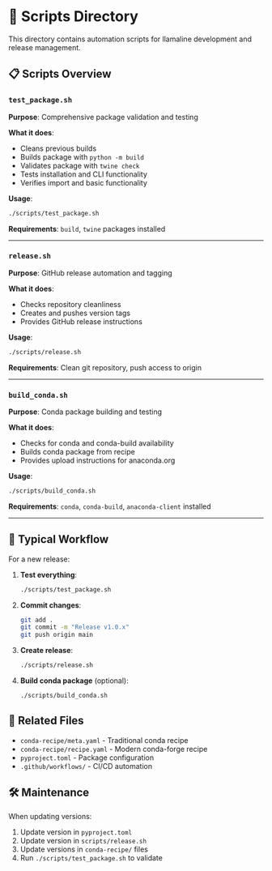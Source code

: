 # 🔧 Scripts Directory

This directory contains automation scripts for llamaline development and release management.

## 📋 Scripts Overview

### `test_package.sh`
**Purpose**: Comprehensive package validation and testing

**What it does**:
- Cleans previous builds
- Builds package with `python -m build`
- Validates package with `twine check`
- Tests installation and CLI functionality
- Verifies import and basic functionality

**Usage**:
```bash
./scripts/test_package.sh
```

**Requirements**: `build`, `twine` packages installed

---

### `release.sh`
**Purpose**: GitHub release automation and tagging

**What it does**:
- Checks repository cleanliness
- Creates and pushes version tags
- Provides GitHub release instructions

**Usage**:
```bash
./scripts/release.sh
```

**Requirements**: Clean git repository, push access to origin

---

### `build_conda.sh`
**Purpose**: Conda package building and testing

**What it does**:
- Checks for conda and conda-build availability
- Builds conda package from recipe
- Provides upload instructions for anaconda.org

**Usage**:
```bash
./scripts/build_conda.sh
```

**Requirements**: `conda`, `conda-build`, `anaconda-client` installed

---

## 🚀 Typical Workflow

For a new release:

1. **Test everything**:
   ```bash
   ./scripts/test_package.sh
   ```

2. **Commit changes**:
   ```bash
   git add .
   git commit -m "Release v1.0.x"
   git push origin main
   ```

3. **Create release**:
   ```bash
   ./scripts/release.sh
   ```

4. **Build conda package** (optional):
   ```bash
   ./scripts/build_conda.sh
   ```

## 📁 Related Files

- `conda-recipe/meta.yaml` - Traditional conda recipe
- `conda-recipe/recipe.yaml` - Modern conda-forge recipe
- `pyproject.toml` - Package configuration
- `.github/workflows/` - CI/CD automation

## 🛠 Maintenance

When updating versions:
1. Update version in `pyproject.toml`
2. Update version in `scripts/release.sh`
3. Update versions in `conda-recipe/` files
4. Run `./scripts/test_package.sh` to validate 